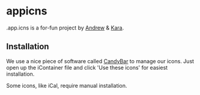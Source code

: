 appicns
=======

.app.icns is a for-fun project by [Andrew](http://twitter.com/andrevvm) & [Kara](http://kara-z.com).

Installation
------------

We use a nice piece of software called [CandyBar](http://panic.com/candybar) to manage our icons. Just open up the iContainer file and click 'Use these icons' for easiest installation.

Some icons, like iCal, require manual installation.
